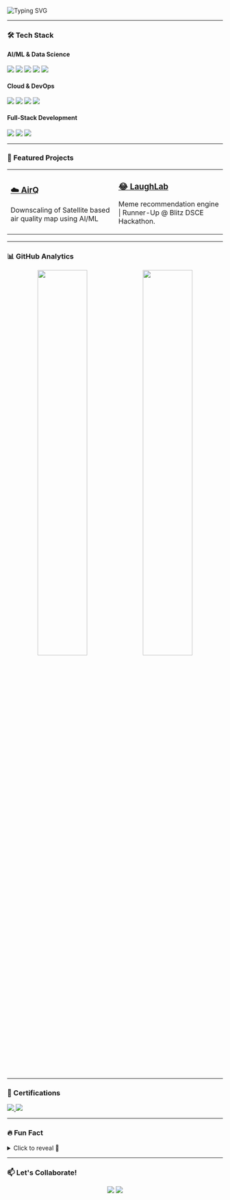 ![Typing SVG](https://readme-typing-svg.demolab.com?font=Fira+Code&pause=1000&color=22D3EE&width=435&lines=Hey+There!+👋;I'm+Allwin+Romario)

---

### **🛠️ Tech Stack**
#### **AI/ML & Data Science**
<div>
  <img src="https://img.shields.io/badge/Python-3776AB?logo=python&logoColor=white&style=for-the-badge" />
  <img src="https://img.shields.io/badge/TensorFlow-FF6F00?logo=tensorflow&logoColor=white&style=for-the-badge" />
  <img src="https://img.shields.io/badge/PySpark-E25A1C?logo=apachespark&logoColor=white&style=for-the-badge" />
  <img src="https://img.shields.io/badge/Pandas-150458?logo=pandas&logoColor=white&style=for-the-badge" />
  <img src="https://img.shields.io/badge/Tableau-E97627?logo=tableau&logoColor=white&style=for-the-badge" />
</div>

#### **Cloud & DevOps**
<div>
  <img src="https://img.shields.io/badge/AWS-232F3E?logo=amazonaws&logoColor=white&style=for-the-badge" />
  <img src="https://img.shields.io/badge/Docker-2496ED?logo=docker&logoColor=white&style=for-the-badge" />
  <img src="https://img.shields.io/badge/Terraform-7B42BC?logo=terraform&logoColor=white&style=for-the-badge" />
  <img src="https://img.shields.io/badge/Kubernetes-326CE5?logo=kubernetes&logoColor=white&style=for-the-badge" />
</div>

#### **Full-Stack Development**
<div>
  <img src="https://img.shields.io/badge/React-61DAFB?logo=react&logoColor=black&style=for-the-badge" />
  <img src="https://img.shields.io/badge/Node.js-339933?logo=node.js&logoColor=white&style=for-the-badge" />
  <img src="https://img.shields.io/badge/MongoDB-47A248?logo=mongodb&logoColor=white&style=for-the-badge" />
</div>

---

### **🚀 Featured Projects**
<table>
  <tr>
    <td width="50%">
      <h3><a href="https://github.com/allwinromario/NeuroDetect">☁️ AirQ</a></h3>
      <p>Downscaling of Satellite based air quality map using AI/ML</p>
      <link src="https://github.com/allwinromario/AirQ&theme=radical" />
    </td>
    <td width="50%">
      <h3><a href="https://github.com/allwinromario/LaughLab">😂 LaughLab</a></h3>
      <p>Meme recommendation engine | Runner-Up @ Blitz DSCE Hackathon.</p>
      <link src="https://github.com/siddu015/LaughLab&theme=radical" />
    </td>
  </tr>
</table>

---

### **📊 GitHub Analytics**
<div align="center">
  <img src="https://github-readme-stats.vercel.app/api?username=allwinromario&show_icons=true&theme=radical&hide_border=true&include_all_commits=true" width="48%" />
  <img src="https://github-readme-streak-stats.herokuapp.com/?user=allwinromario&theme=radical&hide_border=true" width="48%" />
</div>

---

### **🎯 Certifications**
<div>
  <a href="https://www.coursera.org/account/accomplishments/certificate/XYZ123">
    <img src="https://img.shields.io/badge/Coursera-Neural_Networks-0056D2?logo=coursera&logoColor=white&style=flat" />
  </a>
  <a href="https://www.credly.com/badges/ABC123">
    <img src="https://img.shields.io/badge/IBM-Cloud_Professional-054ADA?logo=ibm&logoColor=white&style=flat" />
  </a>
</div>

---

### **🔥 Fun Fact**
<details>
  <summary>Click to reveal 👀</summary>
  <br>
  <p>⚡ I once trained a model to generate memes from my WhatsApp chats! (Spoiler: It was hilariously bad.)</p>
</details>

---

### **📫 Let's Collaborate!**
<p align="center">
  <a href="mailto:youremail@gmail.com"><img src="https://img.shields.io/badge/Gmail-EA4335?logo=gmail&logoColor=white&style=for-the-badge" /></a>
  <a href="https://twitter.com/yourhandle"><img src="https://img.shields.io/badge/Twitter-1DA1F2?logo=twitter&logoColor=white&style=for-the-badge" /></a>
</p>
